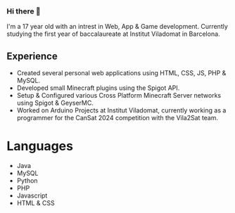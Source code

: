 ### Hi there 👋
I'm a 17 year old with an intrest in Web, App & Game development. 
Currently studying the first year of baccalaureate at Institut Viladomat in Barcelona.

## Experience

- Created several personal web applications using HTML, CSS, JS, PHP & MySQL.
- Developed small Minecraft plugins using the Spigot API.
- Setup & Configured various Cross Platform Minecraft Server networks using Spigot & GeyserMC.
- Worked on Arduino Projects at Institut Viladomat, currently working as a programmer for the CanSat 2024 competition with the Vila2Sat team.

# Languages
- Java
- MySQL
- Python
- PHP
- Javascript
- HTML & CSS
<!--
**abyssxd/abyssxd** is a ✨ _special_ ✨ repository because its `README.md` (this file) appears on your GitHub profile.

Here are some ideas to get you started:

- 🔭 I’m currently working on ...
- 🌱 I’m currently learning ...
- 👯 I’m looking to collaborate on ...
- 🤔 I’m looking for help with ...
- 💬 Ask me about ...
- 📫 How to reach me: ...
- 😄 Pronouns: ...
- ⚡ Fun fact: ...
-->
